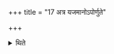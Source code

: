 +++
title = "17 अत्र यजमानोऽपोर्णुते"

+++

<details><summary>थिते</summary>

अत्र यजमानोऽपोर्णुते १७
</details>
